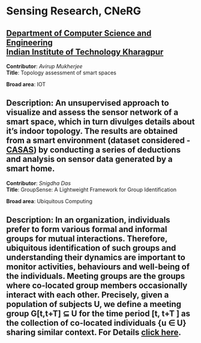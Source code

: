 # Sensing Research, CNeRG
[Department of Computer Science and Engineering](http://cse.iitkgp.ac.in/) <br>
[Indian Institute of Technology Kharagpur](http://www.iitkgp.ac.in/) <br>
---

**Contributor**: _Avirup Mukherjee_ <br>
**Title**: Topology assessment of smart spaces <br>

**Broad area**: IOT <br>

**Description**: An unsupervised approach to visualize and assess the sensor network of a smart space, which in turn divulges details about it’s indoor topology. The results are obtained from a smart environment (dataset considered - [CASAS](http://casas.wsu.edu/datasets/)) by conducting a series of deductions and analysis on sensor data generated by a smart home. <br>
---


**Contributor**: _Snigdha Das_ <br>
**Title**: GroupSense: A Lightweight Framework for Group Identification<br>

**Broad area**: Ubiquitous Computing<br>

**Description**: In an organization, individuals prefer to form various formal and informal groups for mutual interactions. Therefore, ubiquitous identification of such groups and understanding their dynamics are important to monitor activities, behaviours and well-being of the individuals. Meeting groups are the groups where co-located group members occasionally interact with each other. Precisely, given a population of subjects U, we define a meeting group G[t,t+T] ⊆ U for the time period [t, t+T ] as the collection of co-located individuals {u ∈ U} sharing similar context. For Details [click here](https://skysnigdha.github.io/groupsense).<br>
---